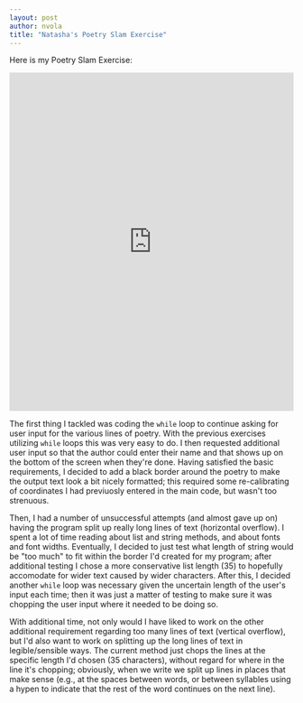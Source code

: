 ```yaml
---
layout: post
author: nvola
title: "Natasha's Poetry Slam Exercise"
---
```


Here is my Poetry Slam Exercise: 

<iframe src="https://trinket.io/embed/python/eda6fcdf0c" width="100%" height="600" frameborder="0" marginwidth="0" marginheight="0" allowfullscreen></iframe>



The first thing I tackled was coding the ```while``` loop to continue asking for user input for the various lines of poetry. With the previous exercises utilizing ```while``` loops this was very easy to do. I then requested additional user input so that the author could enter their name and that shows up on the bottom of the screen when they're done. Having satisfied the basic requirements, I decided to add a black border around the poetry to make the output text look a bit nicely formatted; this required some re-calibrating of coordinates I had previuosly entered in the main code, but wasn't too strenuous.



Then, I had a number of unsuccessful attempts (and almost gave up on) having the program split up really long lines of text (horizontal overflow). I spent a lot of time reading about list and string methods, and about fonts and font widths. Eventually, I decided to just test what length of string would be "too much" to fit within the border I'd created for my program; after additional testing I chose a more conservative list length (35) to hopefully accomodate for wider text caused by wider characters. After this, I decided another ```while``` loop was necessary given the uncertain length of the user's input each time; then it was just a matter of testing to make sure it was chopping the user input where it needed to be doing so.  



With additional time, not only would I have liked to work on the other additional requirement regarding too many lines of text (vertical overflow), but I'd also want to work on splitting up the long lines of text in legible/sensible ways. The current method just chops the lines at the specific length I'd chosen (35 characters), without regard for where in the line it's chopping; obviously, when we write we split up lines in places that make sense (e.g., at the spaces between words, or between syllables using a hypen to indicate that the rest of the word continues on the next line). 

